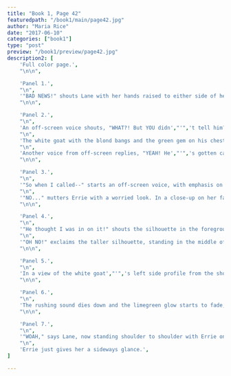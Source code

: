 ```yaml
---
title: "Book 1, Page 42"
featuredpath: "/book1/main/page42.jpg"
author: "Maria Rice"
date: "2017-06-10"
categories: ["book1"]
type: "post"
preview: "/book1/preview/page42.jpg"
description2: [
    'Full color page.',
    "\n\n",

    'Panel 1.',
    "\n",
    '"BAD NEWS!" shouts Lane with her hands raised to either side of her mouth, her right hand still holding her limegreen smart phone. She is visible from the knees up at the bottom of the panel. "Sheriff knows about EVERYTHING--but he thinks it',"'",'s all a PRANK!"',
    "\n\n",

    'Panel 2.',
    "\n",
    'An off-screen voice shouts, "WHAT?! But YOU didn',"'",'t tell him?"',
    "\n",
    'The white goat with the blond bangs and the green gem on his chest appears from the shoulders up, turning to his left with a confused look on his face as he peers in front of him suspiciously. The tree branches sticking up from his back are also visible.',
    "\n",
    'Another voice from off-screen replies, "YEAH! He',"'",'s gotten calls ALL DAY about this guy! ',"'",'Sounded like he',"'",'d been out here and didn',"'",'t FIND him!"',
    "\n\n",

    'Panel 3.',
    "\n",
    '"So when I called--" starts an off-screen voice, with emphasis on "I".',
    "\n",
    '"NO..." mutters Errie with a worried look. In a close-up on her face, she appears on the right side of the panel, peering to the left.',
    "\n\n",

    'Panel 4.',
    "\n",
    '"He thought I was in on it!" shouts the silhouette in the foreground with emphasis on the "I". She walks across the clearing from the left, towards two far-off silhouettes watching her approach--one tall one and one short one.',
    "\n",
    '"OH NO!" exclaims the taller silhouette, standing in the middle of the panel. "But--those OTHER calls...?"',
    "\n\n",

    'Panel 5.',
    "\n",
    'In a view of the white goat',"'",'s left side profile from the shoulders up, two layers of limegreen glow appear around him accompanied by a rushing sound ("SSHSHHSHHH").',
    "\n\n",

    'Panel 6.',
    "\n",
    'The rushing sound dies down and the limegreen glow starts to fade, but instead of the white goat, the blond young man now appears with the tree branches sticking out of his back behind him. He still has the same white horns on his head and wears the same white loose-fitting shirt. He peers in front of him with a disinterested expression on his face.',
    "\n\n",

    'Panel 7.',
    "\n",
    '"WOAH," says Lane, now standing shoulder to shoulder with Errie on the left half of the panel, her friend taking up the other half. The dark-haired girl looks down in front of her with astonishment,her eyes wide open. "That is UNREAL...I mean, it IS real. But wow..."',
    "\n",
    'Errie just gives her a sideways glance.',
]

---
```


